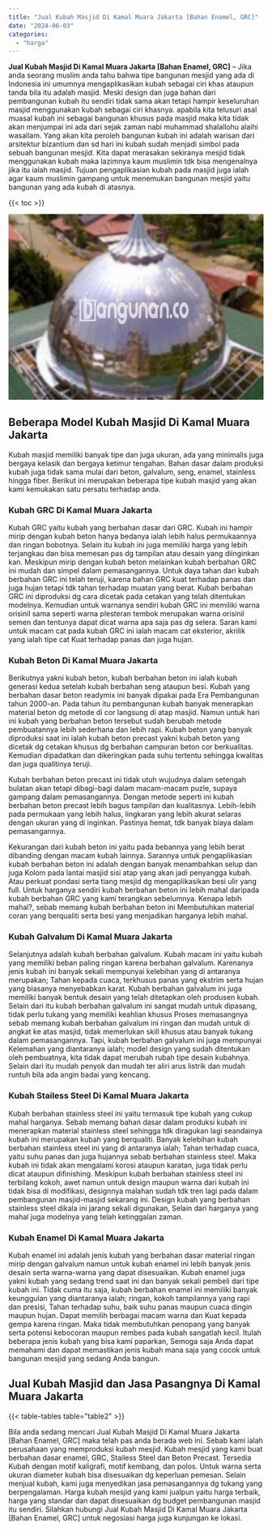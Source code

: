 ```yaml
---
title: "Jual Kubah Masjid Di Kamal Muara Jakarta [Bahan Enamel, GRC]"
date: "2024-06-03"
categories: 
  - "harga"
---
```


**Jual Kubah Masjid Di Kamal Muara Jakarta \[Bahan Enamel, GRC\]** – Jika anda seorang muslim anda tahu bahwa tipe bangunan mesjid yang ada di Indonesia ini umumnya mengaplikasikan kubah sebagai ciri khas ataupun tanda bila itu adalah masjid. Meski design dan juga bahan dari pembangunan kubah itu sendiri tidak sama akan tetapi hampir keseluruhan masjid menggunakan kubah sebagai ciri khasnya. apabila kita telusuri asal muasal kubah ini sebagai bangunan khusus pada masjid maka kita tidak akan menjumpai ini ada dari sejak zaman nabi muhammad shalallohu alaihi wasallam. Yang akan kita peroleh bangunan kubah ini adalah warisan dari arsitektur bizantium dan sd hari ini kubah sudah menjadi simbol pada sebuah bangunan mesjid. Kita dapat merasakan sekiranya mesjid tidak menggunakan kubah maka lazimnya kaum muslimin tdk bisa mengenalnya jika itu ialah masjid. Tujuan pengaplikasian kubah pada masjid juga ialah agar kaum muslimin gampang untuk menemukan bangunan mesjid yaitu bangunan yang ada kubah di atasnya.

{{< toc >}}

![Jual Kubah Masjid Di Kamal Muara Jakarta [Bahan Enamel, GRC]](/images/jual-kubah-masjid-19.png)

## Beberapa Model Kubah Masjid Di Kamal Muara Jakarta

Kubah masjid memiliki banyak tipe dan juga ukuran, ada yang minimalis juga bergaya kelasik dan bergaya ketimur tengahan. Bahan dasar dalam produksi kubah juga tidak sama mulai dari beton, galvalum, seng, enamel, stainless hingga fiber. Berikut ini merupakan beberapa tipe kubah masjid yang akan kami kemukakan satu persatu terhadap anda.

### Kubah GRC Di Kamal Muara Jakarta

Kubah GRC yaitu kubah yang berbahan dasar dari GRC. Kubah ini hampir mirip dengan kubah beton hanya bedanya ialah lebih halus permukaannya dan ringan bobotnya. Selain itu kubah ini juga memiliki harga yang lebih terjangkau dan bisa memesan pas dg tampilan atau desain yang diinginkan kan. Meskipun mirip dengan kubah beton melainkan kubah berbahan GRC ini mudah dan simpel dalam pemasangannya. Untuk daya tahan dari kubah berbahan GRC ini telah teruji, karena bahan GRC kuat terhadap panas dan juga hujan tetapi tdk tahan terhadap muatan yang berat. Kubah berbahan GRC ini diproduksi dg cara dicetak pada cetakan yang telah ditentukan modelnya. Kemudian untuk warnanya sendiri kubah GRC ini memiliki warna orisinil sama seperti warna plesteran tembok merupakan warna orisinil semen dan tentunya dapat dicat warna apa saja pas dg selera. Saran kami untuk macam cat pada kubah GRC ini ialah macam cat eksterior, akrilik yang ialah tipe cat Kuat terhadap panas dan juga hujan.

### Kubah Beton Di Kamal Muara Jakarta

Berikutnya yakni kubah beton, kubah berbahan beton ini ialah kubah generasi kedua setelah kubah berbahan seng ataupun besi. Kubah yang berbahan dasar beton readymix ini banyak dipakai pada Era Pembangunan tahun 2000-an. Pada tahun itu pembangunan kubah banyak menerapkan material beton dg metode di cor langsung di atap masjid. Namun untuk hari ini kubah yang berbahan beton tersebut sudah berubah metode pembuatannya lebih sederhana dan lebih rapi. Kubah beton yang banyak diproduksi saat ini ialah kubah beton precast yakni kubah beton yang dicetak dg cetakan khusus dg berbahan campuran beton cor berkualitas. Kemudian dipadatkan dan dikeringkan pada suhu tertentu sehingga kwalitas dan juga qualitinya teruji.

Kubah berbahan beton precast ini tidak utuh wujudnya dalam setengah bulatan akan tetapi dibagi-bagi dalam macam-macam puzle, supaya gampang dalam pemasangannya. Dengan metode seperti ini kubah berbahan beton precast lebih bagus tampilan dan kualitasnya. Lebih-lebih pada permukaan yang lebih halus, lingkaran yang lebih akurat selaras dengan ukuran yang di inginkan. Pastinya hemat, tdk banyak biaya dalam pemasangannya.

Kekurangan dari kubah beton ini yaitu pada bebannya yang lebih berat dibanding dengan macam kubah lainnya. Sarannya untuk pengaplikasian kubah berbahan beton ini adalah dengan banyak menambahkan selup dan juga Kolom pada lantai masjid sisi atap yang akan jadi penyangga kubah. Atau perkuat pondasi serta tiang mesjid dg mengaplikasikan besi ulir yang full. Untuk harganya sendiri kubah berbahan beton ini lebih mahal daripada kubah berbahan GRC yang kami terangkan sebelumnya. Kenapa lebih mahal?, sebab memang kubah berbahan beton ini Membutuhkan material coran yang berqualiti serta besi yang menjadikan harganya lebih mahal.

### Kubah Galvalum Di Kamal Muara Jakarta

Selanjutnya adalah kubah berbahan galvalum. Kubah macam ini yaitu kubah yang memiliki beban paling ringan karena berbahan galvalum. Karenanya jenis kubah ini banyak sekali mempunyai kelebihan yang di antaranya merupakan; Tahan kepada cuaca, terkhusus panas yang ekstrim serta hujan yang biasanya menyebabkan karat. Kubah berbahan galvalum ini juga memiliki banyak bentuk desain yang telah ditetapkan oleh produsen kubah. Selain dari itu kubah berbahan galvalum ini sangat mudah untuk dipasang, tidak perlu tukang yang memiliki keahlian khusus Proses memasangnya sebab memang kubah berbahan galvalum ini ringan dan mudah untuk di angkat ke atas masjid, tidak memerlukan skill khusus atau banyak tukang dalam pemasangannya. Tapi, kubah berbahan galvalum ini juga mempunyai Kelemahan yang diantaranya ialah; model design yang sudah ditentukan oleh pembuatnya, kita tidak dapat merubah rubah tipe desain kubahnya. Selain dari itu mudah penyok dan mudah ter aliri arus listrik dan mudah runtuh bila ada angin badai yang kencang.

### Kubah Stailess Steel Di Kamal Muara Jakarta

Kubah berbahan stainless steel ini yaitu termasuk tipe kubah yang cukup mahal harganya. Sebab memang bahan dasar dalam produksi kubah ini menerapkan material stainless steel sehingga tdk diragukan lagi seandainya kubah ini merupakan kubah yang berqualiti. Banyak kelebihan kubah berbahan stainless steel ini yang di antaranya ialah; Tahan terhadap cuaca, yaitu suhu panas dan juga hujannya sebab berbahan stainless steel. Maka kubah ini tidak akan mengalami korosi ataupun karatan, juga tidak perlu dicat ataupun difinishing. Meskipun kubah berbahan stainless steel ini terbilang kokoh, awet namun untuk design maupun warna dari kubah ini tidak bisa di modifikasi, designnya malahan sudah tdk tren lagi pada dalam pembangunan masjid-masjid sekarang ini. Design kubah yang berbahan stainless steel dikala ini jarang sekali digunakan, Selain dari harganya yang mahal juga modelnya yang telah ketinggalan zaman.

### Kubah Enamel Di Kamal Muara Jakarta

Kubah enamel ini adalah jenis kubah yang berbahan dasar material ringan mirip dengan galvalum namun untuk kubah enamel ini lebih banyak jenis desain serta warna-warna yang dapat disesuaikan. Kubah enamel juga yakni kubah yang sedang trend saat ini dan banyak sekali pembeli dari tipe kubah ini. Tidak cuma itu saja, kubah berbahan enamel ini memiliki banyak keunggulan yang diantaranya ialah; ringan, kokoh tampilannya yang rapi dan presisi, Tahan terhadap suhu, baik suhu panas maupun cuaca dingin maupun hujan. Dapat memilih berbagai macam warna dan Kuat kepada gempa karena ringan. Maka tidak membutuhkan penopang yang banyak serta potensi kebocoran maupun rembes pada kubah sangatlah kecil. Itulah beberapa jenis kubah yang bisa kami paparkan, Semoga saja Anda dapat memahami dan dapat memastikan jenis kubah mana saja yang cocok untuk bangunan mesjid yang sedang Anda bangun.

## Jual Kubah Masjid dan Jasa Pasangnya Di Kamal Muara Jakarta

{{< table-tables table="table2" >}}

Bila anda sedang mencari Jual Kubah Masjid Di Kamal Muara Jakarta \[Bahan Enamel, GRC\] maka telah pas anda berada web ini. Sebab kami ialah perusahaan yang memproduksi kubah mesjid. Kubah mesjid yang kami buat berbahan dasar enamel, GRC, Stailess Steel dan Beton Precast. Tersedia Kubah dengan motif kaligrafi, motif kembang, dan polos. Untuk warna serta ukuran diameter kubah bisa disesuaikan dg keperluan pemesan. Selain menjual kubah, kami juga menyedikan jasa pemasangannya dg tukang yang berpengalaman. Harga kubah mesjid yang kami jualpun yaitu harga terbaik, harga yang standar dan dapat disesuaikan dg budget pembangunan masjid itu sendiri. Silahkan hubungi Jual Kubah Masjid Di Kamal Muara Jakarta \[Bahan Enamel, GRC\] untuk negosiasi harga juga kunjungan ke lokasi.
